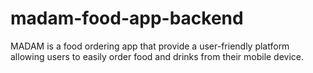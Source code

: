 # madam-food-app-backend
MADAM is a food ordering app that provide a user-friendly platform allowing users to easily order food and drinks from their mobile device.
